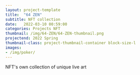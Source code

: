 ```yaml
---
layout: project-template
title:  "64 ZEN"
subtitle: NFT collection
date:   2022-03-10 00:59:00
categories: Projects NFT
thumbnail: /img/64-ZEN/64-ZEN-thumbnail.png
projectend: 2022 Spring
thumbnail-class: project-thumbnail-container block-size-l
images:
- /img/poker/
---
```

NFT's own collection of unique live art